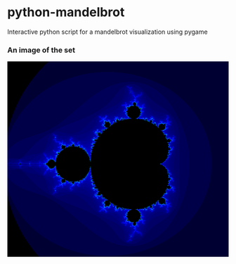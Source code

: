 # python-mandelbrot
Interactive python script for a mandelbrot visualization using pygame


### An image of the set
![Zoomed In](img/Overview.png)